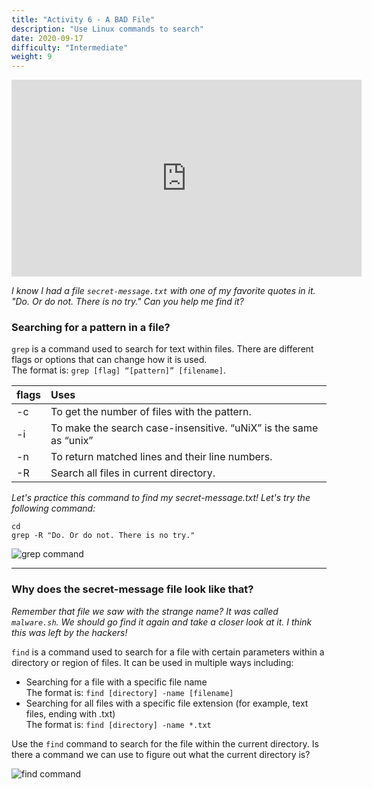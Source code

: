```yaml
---
title: "Activity 6 - A BAD File"
description: "Use Linux commands to search"
date: 2020-09-17
difficulty: "Intermediate"
weight: 9
---
```


<iframe width="560" height="315" src="https://www.youtube.com/embed/OaXi1GN_93U" frameborder="0" allow="accelerometer; autoplay; clipboard-write; encrypted-media; gyroscope; picture-in-picture" allowfullscreen></iframe>

*I know I had a file `secret-message.txt` with one of my favorite quotes in it. "Do. Or do not. There is no try." Can you help me find it?*

### Searching for a pattern in a file?

`grep` is a command used to search for text within files. There are different flags or options that can change how it is used.  
The format is: `grep [flag] “[pattern]” [filename]`.

| flags | Uses |
| :--- | :---- |
| -c | To get the number of files with the pattern. |
| -i | To make the search case-insensitive. “uNiX” is the same as “unix” |
| -n | To return matched lines and their line numbers. |
| -R | Search all files in current directory. |

*Let's practice this command to find my secret-message.txt! Let's try the following command:*

```
cd
grep -R "Do. Or do not. There is no try."
```

![grep command](../images/Act6.1.png?classes=border,shadow)

--------------------------

### Why does the secret-message file look like that?

*Remember that file we saw with the strange name? It was called `malware.sh`. We should go find it again and take a closer look at it. I think this was left by the hackers!*

`find` is a command used to search for a file with certain parameters within a directory or region of files. It can be used in multiple ways including:

- Searching for a file with a specific file name  
 The format is: `find [directory] -name [filename]`
- Searching for all files with a specific file extension (for example, text files, ending with .txt)  
 The format is: `find [directory] -name *.txt`

Use the `find` command to search for the file within the current directory. Is there a command we can use to figure out what the current directory is?

![find command](../images/Act6.2.png?classes=border,shadow)
